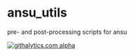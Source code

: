 ansu_utils
==========

pre- and post-processing scripts for ansu

[![githalytics.com alpha](https://cruel-carlota.gopagoda.com/3786e48de85b708fb78b83499265e7b0 "githalytics.com")](http://githalytics.com/poidl/ansu_utils)
